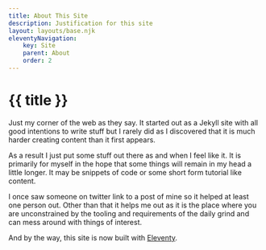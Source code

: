 ```yaml
---
title: About This Site
description: Justification for this site
layout: layouts/base.njk
eleventyNavigation:
    key: Site
    parent: About
    order: 2
---
```


<h1>{{ title }}</h1>

Just my corner of the web as they say. It started out as a Jekyll site with all good intentions to write stuff but I rarely did as I discovered that it is much harder creating content than it first appears.

As a result I just put some stuff out there as and when I feel like it. It is primarily for myself in the hope that some things will remain in my head a little longer. It may be snippets of code or some short form tutorial like content.

I once saw someone on twitter link to a post of mine so it helped at least one person out. Other than that it helps me out as it is the place where you are unconstrained by the tooling and requirements of the daily grind and can mess around with things of interest.

And by the way, this site is now built with [Eleventy](https://www.11ty.dev/).
